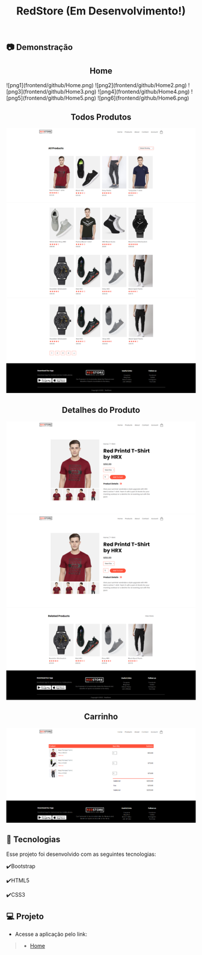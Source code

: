 <h1 align="center">
   RedStore (Em Desenvolvimento!)
</h1>

<br>

## :camera: Demonstração

<h2 align="center">
   Home
</h2>
![png1](frontend/github/Home.png)
![png2](frontend/github/Home2.png)
![png3](frontend/github/Home3.png)
![png4](frontend/github/Home4.png)
![png5](frontend/github/Home5.png)
![png6](frontend/github/Home6.png)

<h2 align="center">
   Todos Produtos
</h2>

![png7](frontend/github/All_products.png)
![png8](frontend/github/All_products_2.png)
![png9](frontend/github/All_products_3.png)

<h2 align="center">
   Detalhes do Produto
</h2>

![png10](frontend/github/product_details.png)
![png11](frontend/github/product_details.png)
![png12](frontend/github/product_details_2.png)

<h2 align="center">
   Carrinho
</h2>

![png13](frontend/github/Cart.png)

## :rocket: Tecnologias

Esse projeto foi desenvolvido com as seguintes tecnologias:

✔️Bootstrap

✔️HTML5

✔️CSS3

## 💻 Projeto

- Acesse a aplicação pelo link:
> - [Home](https://redstore-plb.netlify.app)
